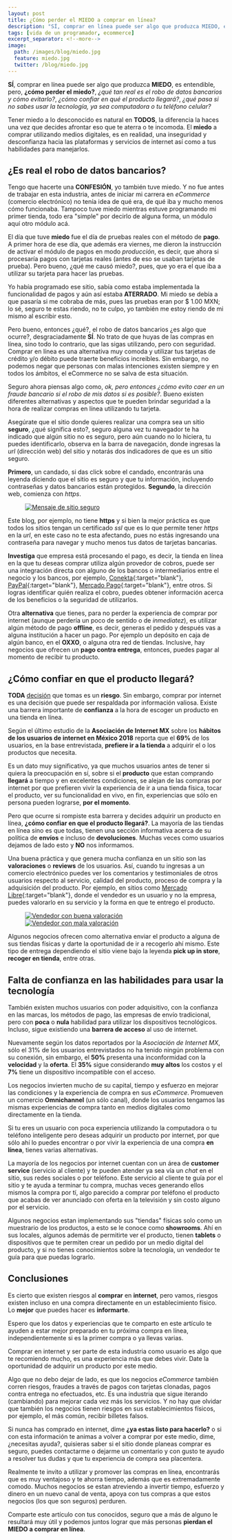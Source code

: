 ```yaml
---
layout: post
title: ¿Cómo perder el MIEDO a comprar en línea?
description: "SÍ, comprar en línea puede ser algo que produzca MIEDO, es entendible, pero, ¿cómo perder el miedo?, ¿qué tan real es el robo de datos bancarios y cómo evitarlo?, ¿cómo confiar en qué el producto llegará?, ¿qué pasa si no sabes usar la tecnología, ya sea computadora o tu teléfono celular?"
tags: [vida de un programador, ecommerce]
excerpt_separator: <!--more-->
image:
  path: /images/blog/miedo.jpg
  feature: miedo.jpg
  twitter: /blog/miedo.jpg
---
```


**SÍ**, comprar en línea puede ser algo que produzca **MIEDO**, es entendible, pero, **¿cómo perder el miedo?**, *¿qué tan real es el robo de datos bancarios y cómo evitarlo?*, *¿cómo confiar en qué el producto llegará?*, *¿qué pasa si no sabes usar la tecnología, ya sea computadora o tu teléfono celular?*

<!--more-->

Tener miedo a lo desconocido es natural en **TODOS**, la diferencia la haces una vez que decides afrontar eso que te aterra o te incomoda. El **miedo** a comprar utilizando medios digitales, es en realidad, una inseguridad y desconfianza hacia las plataformas y servicios de internet así como a tus habilidades para manejarlos.

## ¿Es real el robo de datos bancarios?

Tengo que hacerte una **CONFESIÓN**, yo también tuve miedo. Y no fue antes de trabajar en esta industria, antes de iniciar mi carrera en *eCommerce* (comercio electrónico) no tenía idea de qué era, de qué iba y mucho menos cómo funcionaba. Tampoco tuve miedo mientras estuve programando mi primer tienda, todo era "simple" por decirlo de alguna forma, un módulo aquí otro módulo acá.

El día que tuve **miedo** fue el día de pruebas reales con el método de **pago**. A primer hora de ese día, que además era viernes, me dieron la instrucción de activar el módulo de pagos en modo *producción*, es decir, que ahora si procesaría pagos con tarjetas reales (antes de eso se usaban tarjetas de prueba). Pero bueno, ¿qué me causó miedo?, pues, que yo era el que iba a utilizar su tarjeta para hacer las pruebas.

Yo había programado ese sitio, sabía como estaba implementada la funcionalidad de pagos y aún así estaba **ATERRADO**. Mi miedo se debía a que pasaría si me cobraba de más, pues las pruebas eran por $ 1.00 MXN; lo sé, seguro te estas riendo, no te culpo, yo también me estoy riendo de mi mismo al escribir esto.

Pero bueno, entonces ¿qué?, el robo de datos bancarios ¿es algo que ocurre?, desgraciadamente **SÍ**. No trato de que huyas de las compras en línea, sino todo lo contrario, que las sigas utilizando, pero con seguridad. Comprar en línea es una alternativa muy comoda y utilizar tus tarjetas de crédito y/o débito puede traerte beneficios increibles. Sin embargo, no podemos negar que personas con malas intenciones existen siempre y en todos los ámbitos, el eCommerce no se salva de esta situación.

Seguro ahora piensas algo como, *ok, pero entonces ¿cómo evito caer en un fraude bancario si el robo de mis datos si es posible?*. Bueno existen diferentes alternativas y aspectos que te pueden brindar seguridad a la hora de realizar compras en línea utilizando tu tarjeta.

Asegúrate que el sitio donde quieres realizar una compra sea un sitio **seguro**, ¿qué significa esto?, seguro alguna vez tu navegador te ha indicado que algún sitio no es seguro, pero aún cuando no lo hiciera, tu puedes identificarlo, observa en la barra de navegación, donde ingresas la *url* (dirección web) del sitio y notarás dos indicadores de que es un sitio seguro. 

**Primero**, un candado, si das click sobre el candado, encontrarás una leyenda diciendo que el sitio es seguro y que tu información, incluyendo contraseñas y datos bancarios están protegidos. **Segundo**, la dirección web, comienza con *https*.

<figure>
	<a href="/images/blog/ecomm/ssl.png">
		<img src="/images/blog/ecomm/ssl.png" alt="Mensaje de sitio seguro">
	</a>
</figure>

Este blog, por ejemplo, no tiene **https** y si bien la mejor práctica es que todos los sitios tengan un certificado *ssl* que es lo que permite tener *https* en la *url*, en este caso no te esta afectando, pues no estás ingresando una contraseña para navegar y mucho menos tus datos de tarjetas bancarias.

**Investiga** que empresa está procesando el pago, es decir, la tienda en línea en la que tu deseas comprar utiliza algún provedor de cobros, puede ser una integración directa con alguno de los bancos o intermediarios entre el negocio y los bancos, por ejemplo, [Conekta](https://www.conekta.com/){:target="blank"}, [PayPal](https://www.paypal.com/){:target="blank"}, [Mercado Pago](https://www.mercadopago.com.mx/){:target="blank"}, entre otros. Si logras identificar quién realiza el cobro, puedes obtener información acerca de los beneficios o la seguridad de utilizarlos.

Otra **alternativa** que tienes, para no perder la experiencia de comprar por internet (aunque perdería un poco de sentido o de *inmediatez*), es utilizar algún método de pago **offline**, es decir, generas el pedido y después vas a alguna institución a hacer un pago. Por ejemplo un depósito en caja de algún banco, en el **OXXO**, o alguna otra red de tiendas. Inclusive, hay negocios que ofrecen un **pago contra entrega**, entonces, puedes pagar al momento de recibir tu producto.

## ¿Cómo confiar en que el producto llegará?

**TODA** [decisión](http://www.tadeobarranco.com/por-que-saber-tomar-decisiones-es-importante/) que tomas es un **riesgo**. Sin embargo, comprar por internet es una decisión que puede ser respaldada por información valiosa. Existe una barrera importante de **confianza** a la hora de escoger un producto en una tienda en línea.

Según el último estudio de la **Asociación de Internet MX** sobre los **hábitos de los usuarios de internet en México 2018** reporta que el **69%** de los usuarios, en la base entrevistada, **prefiere ir a la tienda** a adquirir el o los productos que necesita.

Es un dato muy significativo, ya que muchos usuarios antes de tener si quiera la preocupación en sí, sobre si el **producto** que estan comprando **llegará** a tiempo y en excelentes condiciones, se alejan de las compras por internet por que prefieren vivir la experiencia de ir a una tienda física, tocar el producto, ver su funcionalidad en vivo, en fin, experiencias que sólo en persona pueden lograrse, **por el momento**.

Pero que ocurre si rompiste esta barrera y decides adquirir un producto en línea, **¿cómo confiar en que el producto llegará?**. La mayoría de las tiendas en línea sino es que todas, tienen una sección informativa acerca de su política de **envíos** e incluso de **devoluciones**. Muchas veces como usuarios dejamos de lado esto y **NO** nos informamos.

Una buena práctica y que genera mucha confianza en un sitio son las **valoraciones** o **reviews** de los usuarios. Así, cuando tu ingresas a un comercio electrónico puedes ver los comentarios y testimoniales de otros usuarios respecto al servicio, calidad del producto, proceso de compra y la adquisición del producto. Por ejemplo, en sitios como [Mercado Libre](https://www.mercadolibre.com/){:target="blank"}, donde el vendedor es un usuario y no la empresa, puedes valorarlo en su servicio y la forma en que te entrego el producto.

<figure class="half">
	<a href="/images/blog/ecomm/nicereviews.png">
		<img src="/images/blog/ecomm/nicereviews.png" alt="Vendedor con buena valoración">
	</a>
	<a href="/images/blog/ecomm/badreviews.png">
		<img src="/images/blog/ecomm/badreviews.png" alt="Vendedor con mala valoración">
	</a>
</figure>

Algunos negocios ofrecen como alternativa enviar el producto a alguna de sus tiendas físicas y darte la oportunidad de ir a recogerlo ahí mismo. Este tipo de entrega dependiendo el sitio viene bajo la leyenda **pick up in store**, **recoger en tienda**, entre otras. 

## Falta de confianza en las habilidades para usar la tecnología

También existen muchos usuarios con poder adquisitivo, con la confianza en las marcas, los métodos de pago, las empresas de envío tradicional, pero con **poca** o **nula** habilidad para utilizar los dispositivos tecnológicos. Incluso, sigue existiendo una **barrera de acceso** al uso de internet.

Nuevamente según los datos reportados por la *Asociación de Internet MX*, sólo el 31% de los usuarios entrevistados no ha tenido ningún problema con su conexión, sin embargo, el **50%** presenta una inconformidad con la **velocidad** y la **oferta**. El **35%** sigue considerando **muy altos** los costos y el **7%** tiene un dispositivo incompatible con el acceso.

Los negocios invierten mucho de su capital, tiempo y esfuerzo en mejorar las condiciones y la experiencia de compra en sus *eCommerce*. Promueven un comercio **Omnichannel** (un sólo canal), donde los usuarios tengamos las mismas experiencias de compra tanto en medios digitales como directamente en la tienda.

Si tu eres un usuario con poca experiencia utilizando la computadora o tu teléfono inteligente pero deseas adquirir un producto por internet, por que sólo ahí lo puedes encontrar o por vivir la experiencia de una compra **en línea**, tienes varias alternativas.

La mayoría de los negocios por internet cuentan con un área de **customer service** (servicio al cliente) y te pueden atender ya sea vía un *chat* en el sitio, sus redes sociales o por teléfono. Este servicio al cliente te guía por el sitio y te ayuda a terminar tu compra, muchas veces generando ellos mismos la compra por tí, algo parecido a comprar por teléfono el producto que acabas de ver anunciado con oferta en la televisión y sin costo alguno por el servicio.

Algunos negocios estan implementando sus "tiendas" físicas solo como un muestrario de los productos, a esto se le conoce como **showrooms**. Ahí en sus locales, algunos además de permitirte ver el producto, tienen **tablets** o dispositivos que te permiten crear un pedido por un medio digital del producto, y si no tienes conocimientos sobre la tecnología, un vendedor te guía para que puedas lograrlo.

## Conclusiones

Es cierto que existen riesgos al **comprar** en **internet**, pero vamos, riesgos existen incluso en una compra directamente en un establecimiento físico. Lo **mejor** que puedes hacer es **informarte**.

Espero que los datos y experiencias que te comparto en este artículo te ayuden a estar mejor preparado en tu próxima compra en línea, independientemente si es la primer compra o ya llevas varias.

Comprar en internet y ser parte de esta industria como usuario es algo que te recomiendo mucho, es una experiencia más que debes vivir. Date la oportunidad de adquirir un producto por este medio.

Algo que no debo dejar de lado, es que los negocios *eCommerce* también corren riesgos, fraudes a través de pagos con tarjetas clonadas, pagos contra entrega no efectuados, etc. Es una industria que sigue iterando (cambiando) para mejorar cada vez más los servicios. Y no hay que olvidar que también los negocios tienen riesgos en sus establecimientos físicos, por ejemplo, el más común, recibir billetes falsos.

Si nunca has comprado en internet, dime **¿ya estas listo para hacerlo?** o si con esta información te animas a volver a comprar por este medio, dime, ¿necesitas ayuda?, quisieras saber si el sitio donde planeas comprar es seguro, puedes contactarme o dejarme un comentario y con gusto te ayudo a resolver tus dudas y que tu experiencia de compra sea placentera. 

Realmente te invito a utilizar y promover las compras en línea, encontrarás que es muy ventajoso y te ahorra tiempo, además que es extremadamente comodo. Muchos negocios se estan atreviendo a invertir tiempo, esfuerzo y dinero en un nuevo canal de venta, apoya con tus compras a que estos negocios (los que son seguros) perduren.

Comparte este artículo con tus conocidos, seguro que a más de alguno le resultará muy útil y podemos juntos lograr que más personas **pierdan el MIEDO a comprar en línea**.